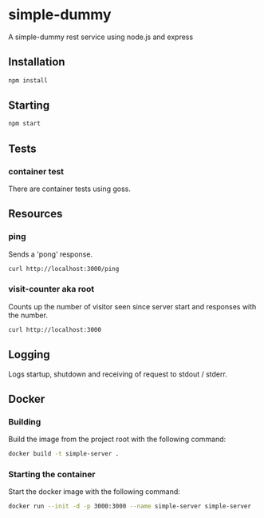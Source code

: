 # simple-dummy

A simple-dummy rest service using node.js and express

## Installation

```bash
npm install
```

## Starting

```bash
npm start
```

## Tests

### container test

There are container tests using goss.

## Resources

### ping

Sends a 'pong' response.

```bash
curl http://localhost:3000/ping
```

### visit-counter aka root

Counts up the number of visitor seen since server start
and responses with the number.

```bash
curl http://localhost:3000
```

## Logging

Logs startup, shutdown and receiving of request to stdout / stderr.

## Docker

### Building

Build the image from the project root with the following command:

```bash
docker build -t simple-server .
```

### Starting the container

Start the docker image with the following command:

```bash
docker run --init -d -p 3000:3000 --name simple-server simple-server
```


